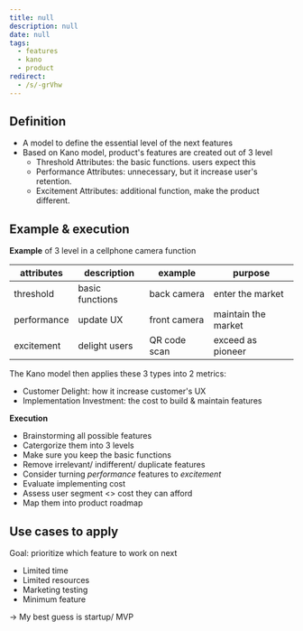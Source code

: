 ```yaml
---
title: null
description: null
date: null
tags:
  - features
  - kano
  - product
redirect:
  - /s/-grVhw
---
```


## Definition

- A model to define the essential level of the next features
- Based on Kano model, product's features are created out of 3 level
  - Threshold Attributes: the basic functions. users expect this
  - Performance Attributes: unnecessary, but it increase user's retention.
  - Excitement Attributes: additional function, make the product different.

## Example & execution

**Example** of 3 level in a cellphone camera function

| attributes  | description     | example      | purpose             |
| ----------- | --------------- | ------------ | ------------------- |
| threshold   | basic functions | back camera  | enter the market    |
| performance | update UX       | front camera | maintain the market |
| excitement  | delight users   | QR code scan | exceed as pioneer   |

The Kano model then applies these 3 types into 2 metrics:

- Customer Delight: how it increase customer's UX
- Implementation Investment: the cost to build & maintain features

**Execution**

- Brainstorming all possible features
- Catergorize them into 3 levels
- Make sure you keep the basic functions
- Remove irrelevant/ indifferent/ duplicate features
- Consider turning _performance_ features to _excitement_
- Evaluate implementing cost
- Assess user segment <> cost they can afford
- Map them into product roadmap

## Use cases to apply

Goal: prioritize which feature to work on next

- Limited time
- Limited resources
- Marketing testing
- Minimum feature

-> My best guess is startup/ MVP
